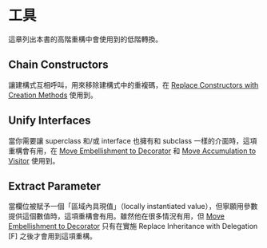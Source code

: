 # 工具

這章列出本書的高階重構中會使用到的低階轉換。


## Chain Constructors

讓建構式互相呼叫，用來移除建構式中的重複碼，在 [Replace Constructors with Creation Methods](../ch6/replace-constructors-with-creation-methods.md) 使用到。


## Unify Interfaces

當你需要讓 superclass 和/或 interface 也擁有和 subclass 一樣的介面時，這項重構會有用，在 [Move Embellishment to Decorator](../ch7/move-embellishment-to-decorator.md) 和 [Move Accumulation to Visitor](../ch10/move-accumulation-to-visitor.md) 使用到。


## Extract Parameter

當欄位被賦予一個「區域內具現值」（locally instantiated value），但寧願用參數提供這個數值時，這項重構會有用。雖然他在很多情況有用，但 [Move Embellishment to Decorator](../ch7/move-embellishment-to-decorator.md) 只有在實施 Replace Inheritance with Delegation [F] 之後才會用到這項重構。
